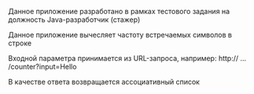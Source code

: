Данное приложение разработано в рамках тестового задания на должность Java-разработчик (стажер)

Данное приложение вычесляет частоту встречаемых символов в строке

Входной параметра принимается из URL-запроса, например:
http:// ... /counter?input=Hello

В качестве ответа возвращается ассоциативный список 


 